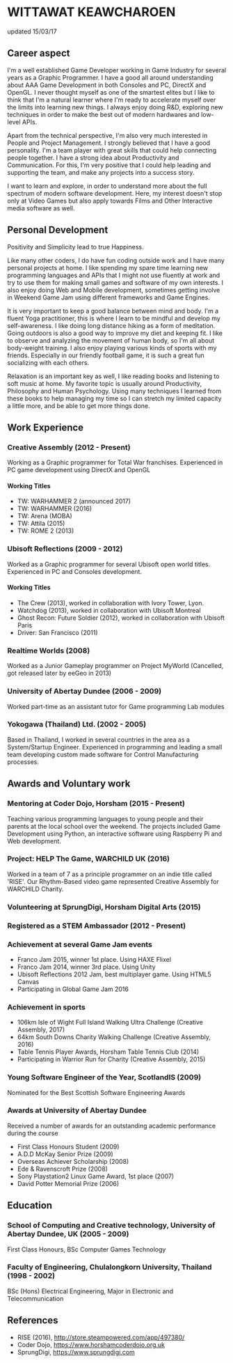 # WITTAWAT KEAWCHAROEN
updated 15/03/17

## Career aspect
I'm a well established Game Developer working in Game Industry for several years as a Graphic Programmer. I have a good all around understanding about AAA Game Development in both Consoles and PC, DirectX and OpenGL.
I never thought myself as one of the smartest elites but I like to think that I'm a natural learner where I'm ready to accelerate myself over the limits into learning new things. I always enjoy doing R&D, exploring new techniques in order to make the best out of modern hardwares and low-level APIs.

Apart from the technical perspective, I'm also very much interested in People and Project Management. I strongly believed that I have a good personality. I'm a team player with great skills that could help connecting people together. I have a strong idea about Productivity and Communication. For this, I'm very positive that I could help leading and supporting the team, and make any projects into a success story.

I want to learn and explore, in order to understand more about the full spectrum of modern software development. Here, my interest doesn't stop only at Video Games but also apply towards Films and Other Interactive media software as well.

## Personal Development
Positivity and Simplicity lead to true Happiness.

Like many other coders, I do have fun coding outside work and I have many personal projects at home. I like spending my spare time learning new programming languages and APIs that I might not use fluently at work and try to use them for making small games and software of my own interests. I also enjoy doing Web and Mobile development, sometimes getting involve in Weekend Game Jam using different frameworks and Game Engines.

It is very important to keep a good balance between mind and body. I'm a fluent Yoga practitioner, this is where I learn to be mindful and develop my self-awareness. I like doing long distance hiking as a form of meditation. Going outdoors is also a good way to improve my diet and keeping fit. I like to observe and analyzing the movement of human body, so I'm all about body-weight training. I also enjoy playing various kinds of sports with my friends. Especially in our friendly football game, it is such a great fun socializing with each others.

Relaxation is an important key as well, I like reading books and listening to soft music at home. My favorite topic is usually around Productivity, Philosophy and Human Psychology. Using many techniques I learned from these books to help managing my time so I can stretch my limited capacity a little more, and be able to get more things done.

## Work Experience
### Creative Assembly (2012 - Present)
Working as a Graphic programmer for Total War franchises. Experienced in PC game development using DirectX and OpenGL 
#### Working Titles
- TW: WARHAMMER 2 (announced 2017) 
- TW: WARHAMMER (2016)
- TW: Arena (MOBA)
- TW: Attila (2015)
- TW: ROME 2 (2013)
### Ubisoft Reflections (2009 - 2012)
Worked as a Graphic programmer for several Ubisoft open world titles. Experienced in PC and Consoles development.
#### Working Titles
- The Crew (2013), worked in collaboration with Ivory Tower, Lyon.
- Watchdog (2013), worked in collaboration with Ubisoft Montreal
- Ghost Recon: Future Soldier (2012), worked in collaboration with Ubisoft Paris
- Driver: San Francisco (2011)
### Realtime Worlds (2008)
Worked as a Junior Gameplay programmer on Project MyWorld (Cancelled, got released later by eeGeo in 2013)
### University of Abertay Dundee (2006 - 2009)
Worked part-time as an assistant tutor for Game programming Lab modules
### Yokogawa (Thailand) Ltd. (2002 - 2005)
Based in Thailand, I worked in several countries in the area as a System/Startup Engineer. Experienced in programming and leading a small team developing custom made software for Control Manufacturing processes.

## Awards and Voluntary work
### Mentoring at Coder Dojo, Horsham (2015 - Present)
Teaching various programming languages to young people and their parents at the local school over the weekend. The projects included Game Development using Python, an interactive software using Raspberry Pi and Web development.
### Project: HELP The Game, WARCHILD UK (2016)
Worked in a team of 7 as a principle programmer on an indie title called 'RISE'. Our Rhythm-Based video game represented Creative Assembly for WARCHILD Charity.
### Volunteering at SprungDigi, Horsham Digital Arts (2015)
### Registered as a STEM Ambassador (2012 - Present)
### Achievement at several Game Jam events
- Franco Jam 2015, winner 1st place. Using HAXE Flixel
- Franco Jam 2014, winner 3rd place. Using Unity
- Ubisoft Reflections 2012 Jam, best multiplayer game. Using HTML5 Canvas
- Participating in Global Game Jam 2016
### Achievement in sports
- 106km Isle of Wight Full Island Walking Ultra Challenge (Creative Assembly, 2017) 
- 64km South Downs Charity Walking Challenge (Creative Assembly, 2016) 
- Table Tennis Player Awards, Horsham Table Tennis Club (2014)
- Participating in Warrior Run for Charity (Creative Assembly, 2015)
### Young Software Engineer of the Year, ScotlandIS (2009)
Nominated for the Best Scottish Software Engineering Awards
### Awards at University of Abertay Dundee
Received a number of awards for an outstanding academic performance during the course
- First Class Honours Student (2009)
- A.D.D McKay Senior Prize (2009)
- Overseas Achiever Scholarship (2008)
- Ede & Ravenscroft Prize (2008)
- Sony Playstation2 Linux Game Award, 1st place (2007)
- David Potter Memorial Prize (2006)

## Education
### School of Computing and Creative technology, University of Abertay Dundee, UK (2005 - 2009)
First Class Honours, BSc Computer Games Technology
### Faculty of Engineering, Chulalongkorn University, Thailand (1998 - 2002)
BSc (Hons) Electrical Engineering, Major in Electronic and Telecommunication

## References
- RISE (2016), http://store.steampowered.com/app/497380/
- Coder Dojo, https://www.horshamcoderdojo.org.uk
- SprungDigi, https://www.sprungdigi.com
